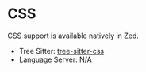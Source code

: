 # CSS

CSS support is available natively in Zed.

- Tree Sitter: [tree-sitter-css](https://github.com/tree-sitter/tree-sitter-css)
- Language Server: N/A
